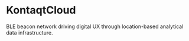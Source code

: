 # KontaqtCloud
BLE beacon network driving digital UX through location-based analytical data infrastructure.
